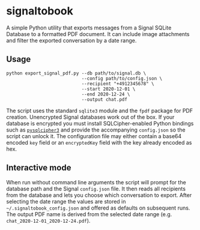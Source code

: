 # signaltobook

A simple Python utility that exports messages from a Signal SQLite
Database to a formatted PDF document. It can include image attachments
and filter the exported conversation by a date range.

## Usage

```
python export_signal_pdf.py --db path/to/signal.db \
                            --config path/to/config.json \
                            --recipient "+4912345678" \
                            --start 2020-12-01 \
                            --end 2020-12-24 \
                            --output chat.pdf
```

The script uses the standard `sqlite3` module and the `fpdf` package for
PDF creation. Unencrypted Signal databases work out of the box. If your
database is encrypted you must install SQLCipher-enabled Python bindings
such as [`pysqlcipher3`](https://pypi.org/project/pysqlcipher3/) and
provide the accompanying `config.json` so the script can unlock it. The
configuration file may either contain a base64 encoded `key` field or an
`encryptedKey` field with the key already encoded as hex.

## Interactive mode

When run without command line arguments the script will prompt for the
database path and the Signal `config.json` file. It then reads all
recipients from the database and lets you choose which conversation to
export. After selecting the date range the values are stored in
`~/.signaltobook_config.json` and offered as defaults on subsequent
runs. The output PDF name is derived from the selected date range
(e.g. `chat_2020-12-01_2020-12-24.pdf`).

